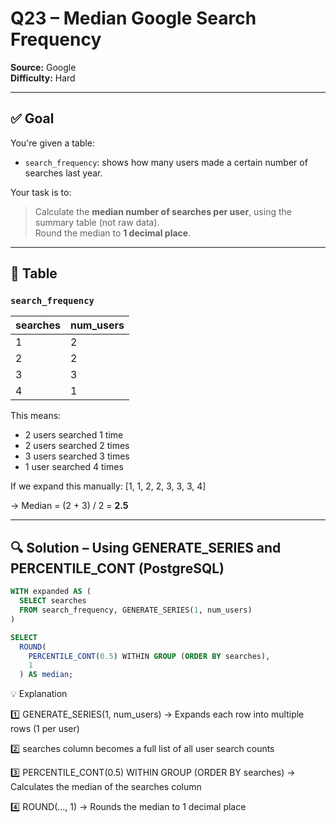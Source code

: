 # Q23 – Median Google Search Frequency  
**Source:** Google  
**Difficulty:** Hard  

---

## ✅ Goal  
You're given a table:

- `search_frequency`: shows how many users made a certain number of searches last year.

Your task is to:  
> Calculate the **median number of searches per user**, using the summary table (not raw data).  
> Round the median to **1 decimal place**.

---

## 🧾 Table

### `search_frequency`

| searches | num_users |
|----------|-----------|
| 1        | 2         |
| 2        | 2         |
| 3        | 3         |
| 4        | 1         |

This means:
- 2 users searched 1 time
- 2 users searched 2 times
- 3 users searched 3 times
- 1 user searched 4 times

If we expand this manually:
[1, 1, 2, 2, 3, 3, 3, 4]

→ Median = (2 + 3) / 2 = **2.5**

---

## 🔍 Solution – Using GENERATE_SERIES and PERCENTILE_CONT (PostgreSQL)

```sql
WITH expanded AS (
  SELECT searches
  FROM search_frequency, GENERATE_SERIES(1, num_users)
)

SELECT 
  ROUND(
    PERCENTILE_CONT(0.5) WITHIN GROUP (ORDER BY searches), 
    1
  ) AS median;
```
💡 Explanation

1️⃣ GENERATE_SERIES(1, num_users)
→ Expands each row into multiple rows (1 per user)

2️⃣ searches column becomes a full list of all user search counts

3️⃣ PERCENTILE_CONT(0.5) WITHIN GROUP (ORDER BY searches)
→ Calculates the median of the searches column

4️⃣ ROUND(..., 1)
→ Rounds the median to 1 decimal place
